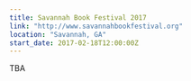 ```yaml
---
title: Savannah Book Festival 2017
link: "http://www.savannahbookfestival.org"
location: "Savannah, GA"
start_date: 2017-02-18T12:00:00Z 
---
```

TBA
